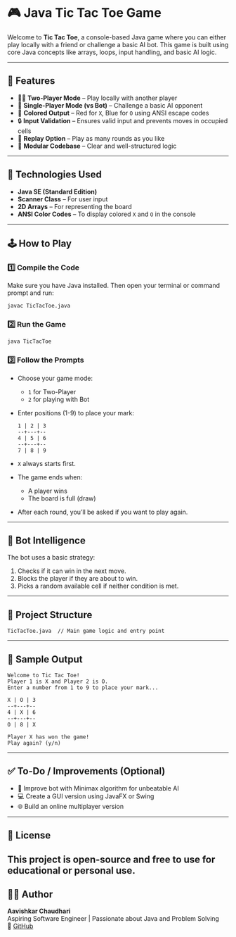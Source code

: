 # 🎮 Java Tic Tac Toe Game

Welcome to **Tic Tac Toe**, a console-based Java game where you can either play locally with a friend or challenge a basic AI bot. This game is built using core Java concepts like arrays, loops, input handling, and basic AI logic.

---

## 🧠 Features

* 🧍‍♂️ **Two-Player Mode** – Play locally with another player  
* 🤖 **Single-Player Mode (vs Bot)** – Challenge a basic AI opponent  
* 🎨 **Colored Output** – Red for `X`, Blue for `O` using ANSI escape codes  
* 🔒 **Input Validation** – Ensures valid input and prevents moves in occupied cells  
* 🔁 **Replay Option** – Play as many rounds as you like  
* 🧼 **Modular Codebase** – Clear and well-structured logic  

---

## 🧪 Technologies Used

* **Java SE (Standard Edition)**  
* **Scanner Class** – For user input  
* **2D Arrays** – For representing the board  
* **ANSI Color Codes** – To display colored `X` and `O` in the console  

---

## 🕹️ How to Play

### 1️⃣ Compile the Code

Make sure you have Java installed. Then open your terminal or command prompt and run:

```bash
javac TicTacToe.java
```

### 2️⃣ Run the Game

```bash
java TicTacToe
```

### 3️⃣ Follow the Prompts

* Choose your game mode:
  * `1` for Two-Player  
  * `2` for playing with Bot  
* Enter positions (1-9) to place your mark:

  ```
  1 | 2 | 3
  --+---+--
  4 | 5 | 6
  --+---+--
  7 | 8 | 9
  ```

* `X` always starts first.  
* The game ends when:
  * A player wins  
  * The board is full (draw)  
* After each round, you’ll be asked if you want to play again.

---

## 🤖 Bot Intelligence

The bot uses a basic strategy:

1. Checks if it can win in the next move.  
2. Blocks the player if they are about to win.  
3. Picks a random available cell if neither condition is met.

---

## 📂 Project Structure

```
TicTacToe.java  // Main game logic and entry point
```

---

## 📸 Sample Output

```
Welcome to Tic Tac Toe!
Player 1 is X and Player 2 is O.
Enter a number from 1 to 9 to place your mark...

X | O | 3
--+---+--
4 | X | 6
--+---+--
O | 8 | X

Player X has won the game!
Play again? (y/n)
```

---

## ✅ To-Do / Improvements (Optional)

* 🧠 Improve bot with Minimax algorithm for unbeatable AI  
* 💻 Create a GUI version using JavaFX or Swing  
* 🌐 Build an online multiplayer version  

---

## 📜 License

This project is open-source and free to use for educational or personal use.
---

## 👨‍💻 Author

**Aavishkar Chaudhari**  
Aspiring Software Engineer | Passionate about Java and Problem Solving  
🔗 [GitHub](https://github.com/Aavishkar7777)
